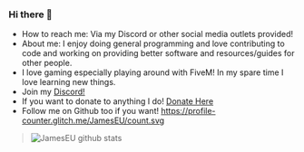 ### Hi there 👋


- How to reach me: Via my Discord or other social media outlets provided!
- About me: I enjoy doing general programming and love contributing to code and working on providing better software and resources/guides for other people.
- I love gaming especially playing around with FiveM! In my spare time I love learning new things. 
- Join my [Discord!](https://discord.gg/zrMQpYPJFU)
- If you want to donate to anything I do! [Donate Here](https://www.buymeacoffee.com/jamesuk)
- Follow me on Github too if you want!
https://profile-counter.glitch.me/JamesEU/count.svg
>![JamesEU github stats](https://github-readme-stats.vercel.app/api?username=JamesEU&show_icons=true&hide_border=true)
